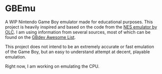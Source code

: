 # GBEmu
A WIP Nintendo Game Boy emulator made for educational purposes. This project is heavily inspired and based on the code from the [NES emulator by OLC](https://github.com/OneLoneCoder/olcNES). I am using information from several sources, most of which can be found on the [GBdev Awesome List](https://gbdev.io/list.html).

This project does not intend to be an extremely accurate or fast emulation of the Game Boy, but an easy to understand attempt at decent, playable emulation.

Right now, I am working on emulating the CPU.
